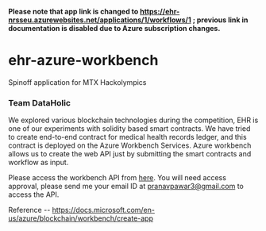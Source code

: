 <!--- **P.S. The API service is turned off temporarily, kindly let us know on mail pranavpawar3@gmail.com, if you wish to access the API, we will start the service from our end**--->
**Please note that app link is changed to https://ehr-nrsseu.azurewebsites.net/applications/1/workflows/1 ; previous link in documentation is disabled due to Azure subscription changes.**

# ehr-azure-workbench
Spinoff application for MTX Hackolympics

### Team DataHolic

We explored various blockchain technologies during the competition, EHR is one of our experiments with solidity based smart contracts. 
We have tried to create end-to-end contract for medical health records ledger, and this contract is deployed on the Azure Workbench Services. Azure workbench allows us to create the web API just by submitting the smart contracts and workflow as input. 

Please access the workbench API from [here](https://ehr-nrsseu.azurewebsites.net/applications/1/workflows/1). You will need access approval, please send me your email ID at pranavpawar3@gmail.com to access the API. 



Reference --  https://docs.microsoft.com/en-us/azure/blockchain/workbench/create-app

